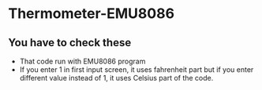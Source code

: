 # Thermometer-EMU8086
<h2>You have to check these</h2>
<ul>
    <li>That code run with EMU8086 program</li>
     <li>If you enter 1 in first input screen, it uses fahrenheit part but if you enter different value instead of 1, it uses Celsius part of the code.</li>
</ul>


